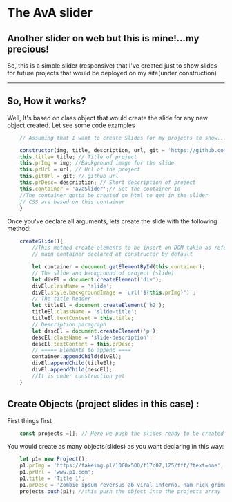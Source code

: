 # The AvA slider
## Another slider on web but this is mine!...my precious!

So, this is a simple slider (responsive) that I've created just to show slides for future projects that would be deployed on my site(under construction)

---
## So, How it works?

Well, It's based on class object that would create the slide for any new object created. Let see some code examples

```javascript
    // Assuming that I want to create Slides for my projects to show...

    constructor(img, title, description, url, git = 'https://github.com/Atileon'){
    this.title= title; // Title of project
    this.prImg = img; //Background image for the slide
    this.prUrl = url; // Url of the project
    this.gitUrl = git; // github url
    this.prDesc= description; // Short description of project
    this.container = 'avaSlider';// Set the container Id
    //The container gotta be created on html to get in the slider
    // CSS are based on this container
    }
```
Once you've declare all arguments, lets create the slide with the following method:

```javascript
    createSlide(){
        //This method create elements to be insert on DOM takin as refer the 
        // main container declared at constructor by default

        let container = document.getElementById(this.container);
        // The slide and background of project (slide)
        let divEl = document.createElement('div');
        divEl.className = 'slide';
        divEl.style.backgroundImage = `url('${this.prImg}')`;
        // The title header
        let titleEl = document.createElement('h2');
        titleEl.className = 'slide-title';
        titleEl.textContent = this.title;
        // Description paragraph
        let descEl = document.createElement('p');
        descEl.className = 'slide-description';
        descEl.textContent = this.prDesc;
        // ===== Elements to append ====
        container.appendChild(divEl);
        divEl.appendChild(titleEl);
        divEl.appendChild(descEl);
        //It is under construction yet
    }
```
## Create Objects (project slides in this case) : 

First things first
```javascript
    const projects =[]; // Here we push the slides ready to be created
```

You would create as many objects(slides) as you want declaring in this way:
```javascript
    let p1= new Project();
    p1.prImg = 'https://fakeimg.pl/1000x500/f17c07,125/fff/?text=one';
    p1.prUrl = 'www.p1.com';
    p1.title = 'Title 1';
    p1.prDesc = 'Zombie ipsum reversus ab viral inferno, nam rick grimes malum cerebro. De carne lumbering animata corpora quaeritis. Summus brains sit​​, morbo vel maleficia? De apocalypsi gorger omero undead survivor dict';
    projects.push(p1); //this push the object into the projects array
```


